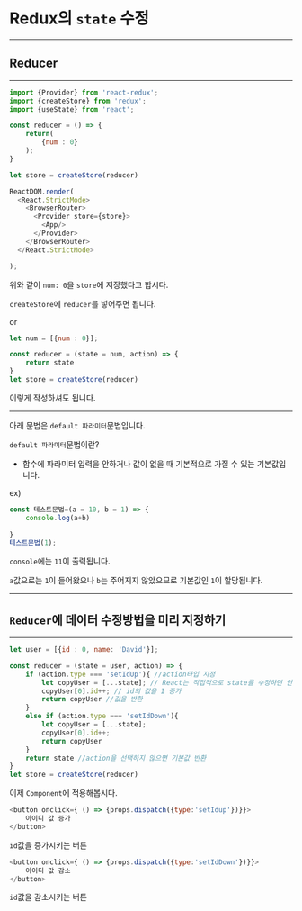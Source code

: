 # Redux의 `state` 수정

---
## Reducer

---
```javascript
import {Provider} from 'react-redux';
import {createStore} from 'redux';
import {useState} from 'react';

const reducer = () => {
    return(
        {num : 0}
    );
}

let store = createStore(reducer)

ReactDOM.render(
  <React.StrictMode>
    <BrowserRouter>
      <Provider store={store}>
        <App/>
      </Provider>
    </BrowserRouter>
  </React.StrictMode>

);
```

위와 같이 `num: 0`을 `store`에 저장했다고 합시다.

`createStore`에 `reducer`를 넣어주면 됩니다.

or
```javascript
let num = [{num : 0}];

const reducer = (state = num, action) => {
    return state
}
let store = createStore(reducer)

```
이렇게 작성하셔도 됩니다.

---
아래 문법은 `default 파라미터`문법입니다.

`default 파라미터`문법이란?
- 함수에 파라미터 입력을 안하거나 값이 없을 때 기본적으로 가질 수 있는 기본값입니다.

ex)
```javascript
const 테스트문법=(a = 10, b = 1) => {
    console.log(a+b)
    
}
테스트문법(1);
```
`console`에는 `11`이 출력됩니다.

`a`값으로는 `1`이 들어왔으나 `b`는 주어지지 않았으므로 기본값인 `1`이 할당됩니다.

---

## `Reducer`에 데이터 수정방법을 미리 지정하기

---

```javascript
let user = [{id : 0, name: 'David'}];

const reducer = (state = user, action) => {
    if (action.type === 'setIdUp'){ //action타입 지정
        let copyUser = [...state]; // React는 직접적으로 state를 수정하면 안됨. 복사후 수정
        copyUser[0].id++; // id의 값을 1 증가
        return copyUser //값을 반환
    }
    else if (action.type === 'setIdDown'){
        let copyUser = [...state];
        copyUser[0].id++;
        return copyUser
    }
    return state //action을 선택하지 않으면 기본값 반환
}
let store = createStore(reducer)

```

이제 `Component`에 적용해봅시다.

```javascript
<button onclick={ () => {props.dispatch({type:'setIdup'})}}>
    아이디 값 증가
</button>
```
`id`값을 증가시키는 버튼

```javascript
<button onclick={ () => {props.dispatch({type:'setIdDown'})}}>
    아이디 값 감소
</button>
```
`id`값을 감소시키는 버튼

 
